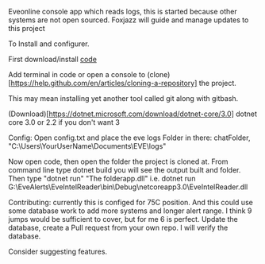 Eveonline console app which reads logs, this is started because other systems are not open sourced.
Foxjazz will guide and manage updates to this project


To Install and configurer.

First download/install [code](https://code.visualstudio.com/docs?dv=win&wt.mc_id=DX_841432&sku=codewin)

Add terminal in code or open a console to (clone)[https://help.github.com/en/articles/cloning-a-repository] the project.

This may mean installing yet another tool called git along with gitbash.

(Download)[https://dotnet.microsoft.com/download/dotnet-core/3.0] dotnet core 3.0 or 2.2 if you don't want 3

Config:
Open config.txt and place the eve logs Folder in there:
chatFolder, "C:\Users\YourUserName\Documents\EVE\logs"

Now open code, then open the folder the project is cloned at.
From command line type  dotnet build
you will see the output built and folder.
Then type "dotnet run" "The folderapp.dll" 
i.e. dotnet run G:\EveAlerts\EveIntelReader\bin\Debug\netcoreapp3.0\EveIntelReader.dll


Contributing:
currently this is configed for 75C position. And this could use some database work to add more systems and longer alert range. I think 9 jumps would be sufficient to cover, but for me 6 is perfect.
Update the database, create a Pull request from your own repo. I will verify the database.

Consider suggesting features.







